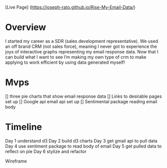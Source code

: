 [Live Page] (https://joseph-rato.github.io/Rise-My-Email-Data/)

# Overview 

I started my career as a SDR (sales development representative). We used an off brand CRM (not sales force), meaning I never got to experience the joys of interactive graphs representing my email response data. Now that I can build what I want to see I’m making my own type of crm to make applying to work efficient by using data generated myself!

# Mvps 
[] three pie charts that show email response data
[] Links to desirable pages set up
[] Google api email api set up
[] Sentimental package reading email body

# Timeline 
Day 1 
understand d3
Day 2 
build d3 charts
Day 3 
get gmail api to pull data
Day 4 
use sentiment package to read body of email
Day 5 
get pulled data to reflect on pie
Day 6 stylize and refactor

Wireframe 
